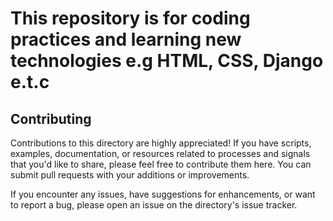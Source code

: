 # This repository is for coding practices and learning new technologies e.g HTML, CSS, Django e.t.c

## Contributing

Contributions to this directory are highly appreciated! If you have scripts, examples, documentation, or resources related to processes and signals that you'd like to share, please feel free to contribute them here. You can submit pull requests with your additions or improvements.

If you encounter any issues, have suggestions for enhancements, or want to report a bug, please open an issue on the directory's issue tracker.


